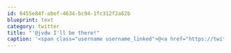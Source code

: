 ```yaml
---
id: 6455e84f-abef-4634-bc94-1fc312f2a62b
blueprint: text
category: twitter
title: "'@jvdw I'll be there!"
caption: '<span class="username username_linked">@<a href="https://twitter.com/jvdw" title="John van der Woude">jvdw</a></span> I''ll be there!'
---
```

